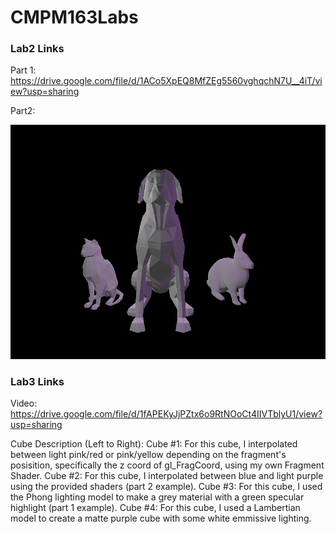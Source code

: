 # CMPM163Labs

### Lab2 Links ###

Part 1: https://drive.google.com/file/d/1ACo5XpEQ8MfZEg5560vghqchN7U__4iT/view?usp=sharing

Part2: 

<img src='Screenshots/CMPM163_Lab2_Part2.PNG' width="750">


### Lab3 Links ###

Video: https://drive.google.com/file/d/1fAPEKyJjPZtx6o9RtNOoCt4IIVTblyU1/view?usp=sharing

Cube Description (Left to Right):
  Cube #1: For this cube, I interpolated between light pink/red or pink/yellow depending on the fragment's posisition, specifically the z coord of gl_FragCoord, using my own Fragment Shader.
  Cube #2: For this cube, I interpolated between blue and light purple using the provided shaders (part 2 example).
  Cube #3: For this cube, I used the Phong lighting model to make a grey material with a green specular highlight (part 1 example).
  Cube #4: For this cube, I used a Lambertian model to create a matte purple cube with some white emmissive lighting.
